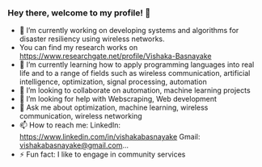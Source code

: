 ### Hey there, welcome to my profile! 👋




- 🔭 I’m currently working on developing systems and algorithms for disaster resiliency using wireless networks. 
- You can find my research works on https://www.researchgate.net/profile/Vishaka-Basnayake
- 🌱 I’m currently learning how to apply programming languages into real life and to a range of fields such as wireless communication, artificial intelligence, optimization, signal processing, automation 
- 👯 I’m looking to collaborate on automation, machine learning projects
- 🤔 I’m looking for help with Webscraping, Web development
- 💬 Ask me about optimization, machine learning, wireless communication, wireless networking
- 📫 How to reach me: 
      LinkedIn: https://www.linkedin.com/in/vishakabasnayake
      Gmail: vishakabasnayake@gmail.com...
- ⚡ Fun fact: I like to engage in community services


